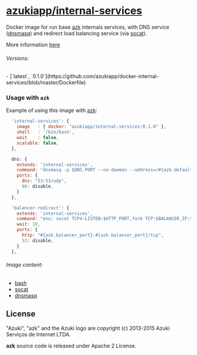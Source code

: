 [azukiapp/internal-services](http://images.azk.io/#/internal-services)
==================

Docker image for run base [azk][azk] internals services, with DNS service ([dnsmasq][dnsmasq]) and redirect load balancing service (via [socat][socat]).

More information [here][azk_agent_doc]

###### Versions:

<versions>
- [`latest`, `0.1.0`](https://github.com/azukiapp/docker-internal-services/blob/master/Dockerfile)
</versions>

### Usage with `azk`

Example of using this image with [azk][azk]:

```js
  'internal-services': {
    image   : { docker: "azukiapp/internal-services:0.1.0" },
    shell   : '/bin/bash',
    wait    : false,
    scalable: false,
  },

  dns: {
    extends: 'internal-services',
    command: "dnsmasq -p $DNS_PORT --no-daemon --address=/#{azk.default_domain}/#{azk.balancer_ip}",
    ports: {
      dns: "53:53/udp",
      80: disable,
    }
  },

  'balancer-redirect': {
    extends: 'internal-services',
    command: "env; socat TCP4-LISTEN:$HTTP_PORT,fork TCP:$BALANCER_IP:$BALANCER_PORT",
    wait: 10,
    ports: {
      http: "#{azk.balancer_port}:#{azk.balancer_port}/tcp",
      53: disable,
    }
  },
```

###### Image content:

  - [bash][bash]
  - [socat][socat]
  - [dnsmasq][dnsmasq]

## License

"Azuki", "azk" and the Azuki logo are copyright (c) 2013-2015 Azuki Serviços de Internet LTDA.

**azk** source code is released under Apache 2 License.

[azk]: https://github.com/azukiapp/azk
[azk_agent_doc]: http://docs.azk.io/en/agent/
[bash]: https://www.gnu.org/software/bash/
[dnsmasq]: http://www.thekelleys.org.uk/dnsmasq/doc.html
[socat]: http://www.dest-unreach.org/socat/
